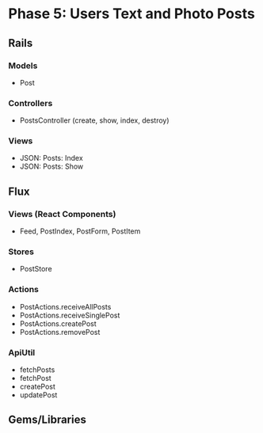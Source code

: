 # Phase 5: Users Text and Photo Posts

## Rails
### Models
* Post

### Controllers
* PostsController (create, show, index, destroy)

### Views
* JSON: Posts: Index
* JSON: Posts: Show

## Flux
### Views (React Components)
* Feed, PostIndex, PostForm, PostItem

### Stores
* PostStore

### Actions
* PostActions.receiveAllPosts
* PostActions.receiveSinglePost
* PostActions.createPost
* PostActions.removePost

### ApiUtil
* fetchPosts
* fetchPost
* createPost
* updatePost

## Gems/Libraries
